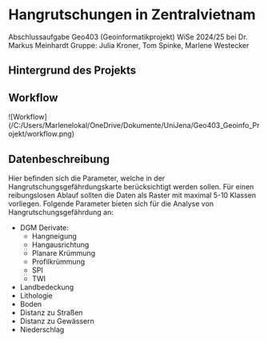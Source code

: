 # Hangrutschungen in Zentralvietnam
Abschlussaufgabe Geo403 (Geoinformatikprojekt)
WiSe 2024/25 bei Dr. Markus Meinhardt
Gruppe: Julia Kroner, Tom Spinke, Marlene Westecker 

## Hintergrund des Projekts
## Workflow
![Workflow] (/C:/Users/Marlenelokal/OneDrive/Dokumente/UniJena/Geo403_Geoinfo_Projekt/workflow.png)
## Datenbeschreibung
Hier befinden sich die Parameter, welche in der Hangrutschungsgefährdungskarte berücksichtigt werden sollen. Für einen reibungslosen Ablauf sollten die Daten als Raster mit maximal 5-10 Klassen vorliegen. Folgende Parameter bieten sich für die Analyse von Hangrutschungsgefährdung an: 
- DGM Derivate:
  - Hangneigung
  - Hangausrichtung
  - Planare Krümmung
  - Profilkrümmung
  - SPI
  - TWI 
- Landbedeckung
- Lithologie
- Boden
- Distanz zu Straßen
- Distanz zu Gewässern
- Niederschlag

